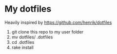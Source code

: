 # My dotfiles
Heavily inspired by https://github.com/henrik/dotfiles

1. git clone this repo to my user folder
2. mv dotfiles/ .dotfiles
3. cd .dotfiles
4. rake install
